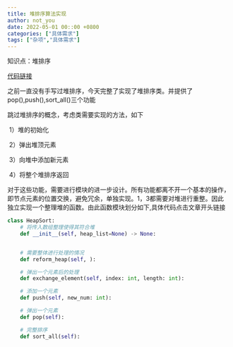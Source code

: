 ```yaml
---
title: 堆排序算法实现
author: not_you
date: 2022-05-01 00::00 +0800
categories: ["具体需求"]
tags: ["杂项","具体需求"]
---
```


知识点：堆排序

[代码链接](https://github.com/hubing1791/my_leetcode/tree/master/extra_practice/classical_practice/heap_sort)

之前一直没有手写过堆排序，今天完整了实现了堆排序类。并提供了pop(),push(),sort_all()三个功能

跳过堆排序的概念，考虑类需要实现的方法，如下

​	1）堆的初始化

​	2）弹出堆顶元素

​	3）向堆中添加新元素

​	4）将整个堆排序返回

对于这些功能，需要进行模块的进一步设计。所有功能都离不开一个基本的操作，即节点元素的位置交换，避免冗余，单独实现。1，3都需要对堆进行重整。因此独立实现一个整理堆的函数。由此函数模块划分如下,具体代码点击文章开头链接

```python
class HeapSort:
    # 将传入数组整理使得其符合堆
    def __init__(self, heap_list=None) -> None:


    # 需要整体进行处理的情况
    def reform_heap(self, ):

    # 弹出一个元素后的处理
    def exchange_element(self, index: int, length: int):

    # 添加一个元素
    def push(self, new_num: int):

    # 弹出一个元素
    def pop(self):

    # 完整排序
    def sort_all(self):
```



